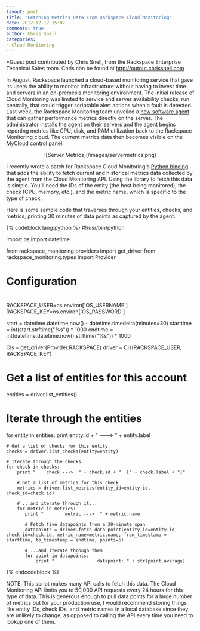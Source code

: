 ```yaml
---
layout: post
title: "Fetching Metrics Data From Rackspace Cloud Monitoring"
date: 2012-12-12 15:02
comments: true
author: Chris Snell
categories: 
- Cloud Monitoring
---
```

*Guest post contributed by Chris Snell, from the Rackspace Enterprise Technical Sales team. Chris can be found at <http://output.chrissnell.com>

In August, Rackspace launched a cloud-based monitoring service that gave its users the ability to monitor infrastructure without having to invest time and servers in an on-premesis monitoring environment.  The initial release of Cloud Monitoring was limited to service and server availability checks, run centrally, that could trigger scriptable alert actions when a fault is detected.  Last week, the Rackspace Monitoring team unveiled a [new software agent](http://www.rackspace.com/knowledge_center/article/install-the-cloud-monitoring-agent) that can gather performance metrics directly on the server.  The administrator installs the agent on their servers and the agent begins reporting metrics like CPU, disk, and RAM utilization back to the Rackspace Monitoring cloud.  The current metrics data then becomes visible on the MyCloud control panel:

<center>
![Server Metrics](/images/servermetrics.png)
</center>

I recently wrote a patch for Rackspace Cloud Monitoring's [Python binding](https://github.com/racker/rackspace-monitoring) that adds the ability to fetch current and historical metrics data collected by the agent from the Cloud Monitoring API.   Using the library to fetch this data is simple.  You'll need the IDs of the entity (the host being monitored), the check (CPU, memory, etc.), and the metric name, which is specific to the type of check.

Here is some sample code that traverses through your entities, checks, and metrics, printing 30 minutes of data points as captured by the agent. 

{% codeblock lang:python %}
#!/usr/bin/python
 
import os
import datetime

from rackspace_monitoring.providers import get_driver
from rackspace_monitoring.types import Provider
 
#
# Configuration
#
RACKSPACE_USER=os.environ['OS_USERNAME']
RACKSPACE_KEY=os.environ['OS_PASSWORD']

start = datetime.datetime.now() - datetime.timedelta(minutes=30)
starttime = int(start.strftime("%s")) * 1000
endtime = int(datetime.datetime.now().strftime("%s")) * 1000

 
Cls = get_driver(Provider.RACKSPACE)
driver = Cls(RACKSPACE_USER, RACKSPACE_KEY)

# Get a list of entities for this account
entities = driver.list_entities()

# Iterate through the entities
for entity in entities:
    print entity.id + " ---> " + entity.label

    # Get a list of checks for this entity
    checks = driver.list_checks(entity=entity)

    # Iterate through the checks
    for check in checks:
        print "    check --->  " + check.id + "  [" + check.label + "]"

        # Get a list of metrics for this check
        metrics = driver.list_metrics(entity_id=entity.id, check_id=check.id)

        # ...and iterate through it...
        for metric in metrics:
           print "        metric --->  " + metric.name 

           # Fetch five datapoints from a 30-minute span
           datapoints = driver.fetch_data_point(entity_id=entity.id, check_id=check.id, metric_name=metric.name, from_timestamp = starttime, to_timestamp = endtime, points=5)

           # ...and iterate through them
           for point in datapoints:
               print "                datapoint: " + str(point.average)
{% endcodeblock %}


NOTE: This script makes many API calls to fetch this data.  The Cloud Monitoring API limits you to 50,000 API requests every 24 hours for this type of data.  This is generous enough to pull data points for a large number of metrics but for your production use, I would recommend storing things like entity IDs, check IDs, and metric names in a local database since they are unlikely to change, as opposed to calling the API every time you need to lookup one of them.
